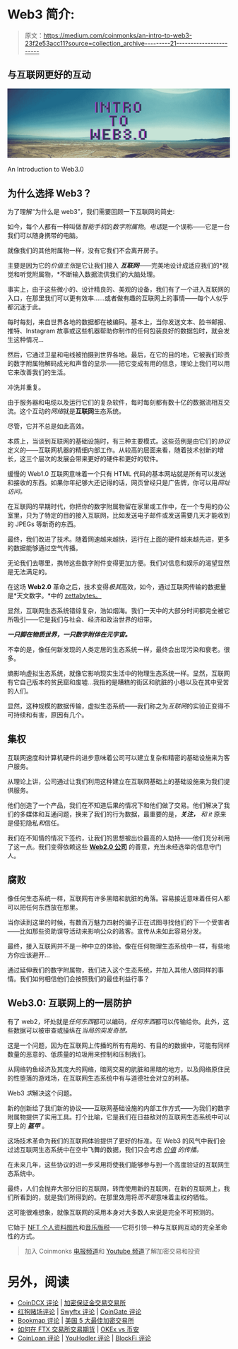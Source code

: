 # Web3 简介:

> 原文：<https://medium.com/coinmonks/an-intro-to-web3-23f2e53acc11?source=collection_archive---------21----------------------->

## 与互联网更好的互动

![](img/949e5325cb7d7f72734c3b3b6ebe0810.png)

An Introduction to Web3.0

## 为什么选择 Web3？

为了理解“为什么是 web3”，我们需要回顾一下互联网的简史:

如今，每个人都有一种叫做*智能手机*的*数字附属物*。*电话*是一个误称——它是一台我们可以随身携带的电脑。

就像我们的其他附属物一样，没有它我们不会离开房子。

主要是因为它的*价值主张*是它让我们接入 ***互联网***——完美地设计成适应我们的*视觉和听觉附属物，*不断输入数据流供我们的大脑处理。

事实上，由于这些微小的、设计精良的、美观的设备，我们有了一个进入互联网的入口，在那里我们可以更有效率……或者做有趣的互联网上的事情——每个人似乎都沉迷于此。

每时每刻，来自世界各地的数据都在被编码。基本上，当你发送文本、脸书邮报、推特、Instagram 故事或这些机器帮助你制作的任何包装良好的数据包时，就会发生这种情况…

然后，它通过卫星和电线被拍摄到世界各地。最后，在它的目的地，它被我们珍贵的数字附属物解码成光和声音的显示——把它变成有用的信息，理论上我们可以用它来改善我们的生活。

冲洗并重复。

由于服务器和电缆以及运行它们的复杂软件，每时每刻都有数十亿的数据流相互交流。这个互动的*网络*就是**互联网**生态系统。

尽管，它并不总是如此高效。

本质上，当谈到互联网的基础设施时，有三种主要模式。这些范例是由它们的*协议*定义的——互联网机器的精细内部工作。从较高的层面来看，随着技术创新的增长，这三个层次的发展会带来更好的硬件和更好的软件。

缓慢的 Web1.0 互联网意味着一个只有 HTML 代码的基本网站就是所有可以发送和接收的东西。如果你年纪够大还记得的话，网页曾经只是广告牌，你可以用*网址访问。*

在互联网的早期时代，你把你的数字附属物留在家里或工作中，在一个专用的办公室里，只为了特定的目的接入互联网，比如发送电子邮件或发送需要几天才能收到的 JPEGs 等新奇的东西。

最终，我们改进了技术。随着网速越来越快，运行在上面的硬件越来越先进，更多的数据能够通过空气传播。

无论我们去哪里，携带这些数字附件变得更加方便。我们对信息和娱乐的渴望显然是无法满足的。

在这场 **Web2.0** 革命之后，技术变得*极其*高效，如今，通过互联网传输的数据量是*天文数字。*中的 [zettabytes。](https://en.wikipedia.org/wiki/Zettabyte_Era)

显然，互联网生态系统错综复杂，浩如烟海。我们一天中的大部分时间都完全被它所吸引——它是我们与社会、经济和政治世界的纽带。

***一只脚在物质世界，一只数字附体在元宇宙。***

不幸的是，像任何新发现的人类定居的生态系统一样，最终会出现污染和衰老。很多。

熵影响虚拟生态系统，就像它影响现实生活中的物理生态系统一样。显然，互联网有它自己版本的贫民窟和废墟…我指的是糟糕的街区和肮脏的小巷以及在其中受苦的人们。

显然，这种规模的数据传输，虚拟生态系统——我们称之为*互联网*的实验正变得不可持续和有害，原因有几个。

## **集权**

互联网速度和计算机硬件的进步意味着公司可以建立复杂和精密的基础设施来为客户服务。

从理论上讲，公司通过让我们利用这种建立在互联网基础上的基础设施来为我们提供服务。

他们创造了一个产品，我们在不知道后果的情况下和他们做了交易。他们解决了我们的多媒体和互通问题，换来了我们的行为数据，最重要的是，***关注，*** *和 it* 原来是侵犯隐私*和*信任。

我们在不知情的情况下签约，让我们的思想被出价最高的人劫持——他们充分利用了这一点。我们变得依赖这些 [**Web2.0 公司**](https://en.wikipedia.org/wiki/Big_Tech) 的善意，充当未经选举的信息守门人。

## 腐败

像任何生态系统一样，互联网有许多黑暗和肮脏的角落。容易接近意味着任何人都可以把任何东西放在那里。

当你读到这里的时候，有数百万魅力四射的骗子正在试图寻找他们的下一个受害者——比如那些资助误导活动来影响公众的政客。宣传从未如此容易分发。

最终，接入互联网并不是一种中立的体验。像在任何物理生态系统中一样，有些地方你应该避开…

通过延伸我们的数字附属物，我们进入这个生态系统，并加入其他人做同样的事情。我们如何相信他们会按照我们的最佳利益行事？

## **Web3.0:** 互联网上的一层防护

有了 web2，坏处就是*任何东西*都可以编码，*任何东西*都可以传输给你。此外，这些数据可以被审查或操纵在*当局的突发奇想。*

这是一个问题，因为在互联网上传播的所有有用的、有目的的数据中，可能有同样数量的恶意的、低质量的垃圾用来控制和压制我们。

从网络钓鱼经济及其庞大的网络，暗网交易的肮脏和黑暗的地方，以及网络原住民的性堕落的游戏场，在互联网生态系统中有与道德社会对立的利基。

Web3 *求*解决这个问题。

新的创新给了我们新的协议——互联网基础设施的内部工作方式——为我们的数字附属物提供了实用工具。打个比喻，它是我们在日益敌对的互联网生态系统中可以穿上的 ***盔甲*** 。

这场技术革命为我们的互联网体验提供了更好的标准。在 Web3 的风气中我们会过滤互联网生态系统中在空中飞舞的数据，我们只会考虑 [*价值*](https://en.wikipedia.org/wiki/Proof_of_work) *的传播。*

在未来几年，这些协议的进一步采用将使我们能够参与到一个高度验证的互联网生态系统中。

最终，人们会抛弃大部分旧的互联网，转而使用新的互联网，在新的互联网上，我们所看到的，就是我们所得到的。在那里效用将*而不是*意味着主权的牺牲。

这可能很难想象，就像互联网的采用本身对大多数人来说是完全不可预测的。

它始于 [NFT 个人资料图片](https://www.cnet.com/personal-finance/crypto/how-to-turn-your-nft-into-a-verified-profile-picture-on-twitter/)和[音乐版税](https://www.coindesk.com/business/2021/08/26/3lau-raises-16m-to-tokenize-music-royalties-for-artists-and-fans/)——它将引领一种与互联网互动的完全革命性的方式。

> 加入 Coinmonks [电报频道](https://t.me/coincodecap)和 [Youtube 频道](https://www.youtube.com/c/coinmonks/videos)了解加密交易和投资

# 另外，阅读

*   [CoinDCX 评论](/coinmonks/coindcx-review-8444db3621a2) | [加密保证金交易交易所](https://coincodecap.com/crypto-margin-trading-exchanges)
*   [红狗赌场评论](https://coincodecap.com/red-dog-casino-review) | [Swyftx 评论](https://coincodecap.com/swyftx-review) | [CoinGate 评论](https://coincodecap.com/coingate-review)
*   [Bookmap 评论](https://coincodecap.com/bookmap-review-2021-best-trading-software) | [美国 5 大最佳加密交易所](https://coincodecap.com/crypto-exchange-usa)
*   [如何在 FTX 交易所交易期货](https://coincodecap.com/ftx-futures-trading) | [OKEx vs 币安](https://coincodecap.com/okex-vs-binance)
*   [CoinLoan 评论](https://coincodecap.com/coinloan-review) | [YouHodler 评论](/coinmonks/youhodler-4-easy-ways-to-make-money-98969b9689f2) | [BlockFi 评论](https://coincodecap.com/blockfi-review)